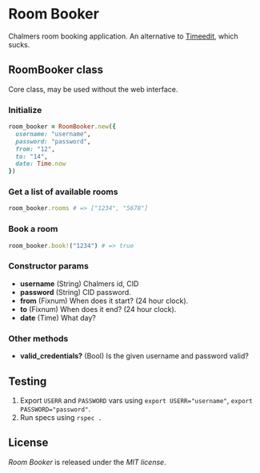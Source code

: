 # Room Booker

Chalmers room booking application.
An alternative to [Timeedit](web.timeedit.se/chalmers_se), which sucks. 

## RoomBooker class

Core class, may be used without the web interface.

### Initialize

``` ruby
room_booker = RoomBooker.new({
  username: "username",
  password: "password",
  from: "12",
  to: "14",
  date: Time.now
})
``` 

### Get a list of available rooms

``` ruby
room_booker.rooms # => ["1234", "5678"]
```

### Book a room

``` ruby
room_booker.book!("1234") # => true
```

### Constructor params

- **username** (String) Chalmers id, CID
- **password** (String) CID password.
- **from** (Fixnum) When does it start? (24 hour clock).
- **to** (Fixnum) When does it end? (24 hour clock).
- **date** (Time) What day?

### Other methods

- **valid_credentials?** (Bool) Is the given username and password valid?

## Testing

1. Export `USERR` and `PASSWORD` vars using `export USERR="username"`, `export PASSWORD="password"`.
2. Run specs using `rspec .`

## License

*Room Booker* is released under the *MIT license*.